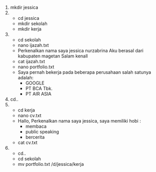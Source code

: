 1. mkdir jessica
2. - cd jessica
   - mkdir sekolah
   - mkdir kerja
3. - cd sekolah
   - nano ijazah.txt 
   - Perkenalkan nama saya jessica nurzabrina
     Aku berasal dari kabupaten magetan
     Salam kenall
   - cat ijazah.txt
   - nano portfolio.txt
   - Saya pernah bekerja pada beberapa perusahaan salah satunya adalah:
     - GOOGLE
     - PT BCA Tbk.
     - PT AIR ASIA 
4. cd..
5. - cd kerja
   - nano cv.txt
   - Hallo,
     Perkenalkan nama saya jessica, saya memiliki hobi :
     - membaca
     - public speaking
     - bercerita
   - cat cv.txt
6. - cd..
   - cd sekolah
   - mv portfolio.txt /d/jessica/kerja
